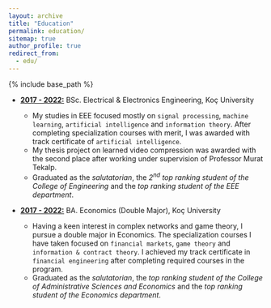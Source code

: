 ```yaml
---
layout: archive
title: "Education"
permalink: education/
sitemap: true
author_profile: true
redirect_from:
  - edu/
---
```


{% include base_path %}

* <b><ins>2017 - 2022:</ins></b> BSc. Electrical & Electronics Engineering, Koç University
  * My studies in EEE focused mostly on ```signal processing```, ```machine learning```, 
  ```artificial intelligence``` and ```information theory```. After completing specialization 
  courses with merit, I was awarded with track certificate of ```artificial intelligence```. 
  * My thesis project on learned video compression was awarded with the second place after working 
  under supervision of Professor Murat Tekalp.
  * Graduated as the *salutatorian*, the *2<sup>nd</sup> top ranking student of the College of Engineering* and the *top ranking student of the EEE department*.

* <b><ins>2017 - 2022:</ins></b> BA. Economics (Double Major), Koç University
  * Having a keen interest in complex networks and game theory, I pursue a double major in Economics.
  The specialization courses I have taken focused on ```financial markets```, ```game theory``` and 
  ```information & contract theory```. I achieved my track certificate in ```financial engineering``` 
  after completing required courses in the program.
  * Graduated as the *salutatorian*, the *top ranking student of the College of Administrative Sciences and Economics* and the *top ranking student of the Economics department*.
